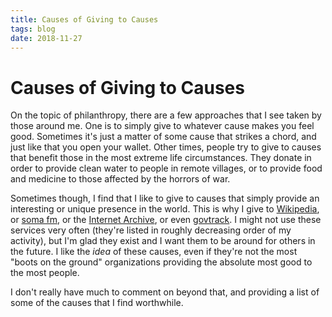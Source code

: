 ```yaml
---
title: Causes of Giving to Causes
tags: blog
date: 2018-11-27
---
```

# Causes of Giving to Causes

On the topic of philanthropy, there are a few approaches that I see taken by those around me. One is to simply give to whatever cause makes you feel good. Sometimes it's just a matter of some cause that strikes a chord, and just like that you open your wallet. Other times, people try to give to causes that benefit those in the most extreme life circumstances. They donate in order to provide clean water to people in remote villages, or to provide food and medicine to those affected by the horrors of war.

Sometimes though, I find that I like to give to causes that simply provide an interesting or unique presence in the world. This is why I give to [Wikipedia](https://www.wikipedia.org/), or [soma fm](https://somafm.com/), or the [Internet Archive](https://archive.org/), or even [govtrack](https://www.govtrack.us/). I might not use these services very often (they're listed in roughly decreasing order of my activity), but I'm glad they exist and I want them to be around for others in the future. I like the *idea* of these causes, even if they're not the most "boots on the ground" organizations providing the absolute most good to the most people.

I don't really have much to comment on beyond that, and providing a list of some of the causes that I find worthwhile.